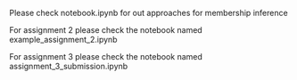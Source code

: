 Please check notebook.ipynb for out approaches for membership inference


For assignment 2 please check the notebook named example_assignment_2.ipynb

For assignment 3 please check the notebook named assignment_3_submission.ipynb
